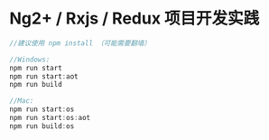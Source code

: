 # Ng2+ / Rxjs / Redux 项目开发实践

```js
//建议使用 npm install （可能需要翻墙）

//Windows:
npm run start
npm run start:aot
npm run build

//Mac:
npm run start:os
npm run start:os:aot
npm run build:os 

```
